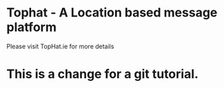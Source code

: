 Tophat - A Location based message platform
==========================================

Please visit TopHat.ie for more details



This is a change for a git tutorial.
=========

